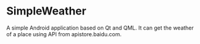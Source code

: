 SimpleWeather
=============

A simple Android application based on Qt and QML. It can get the weather of a place using API from apistore.baidu.com.
